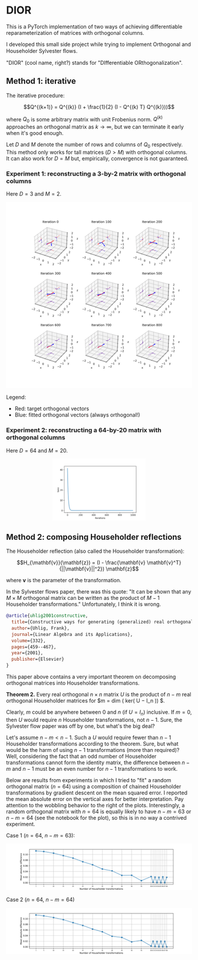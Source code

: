 # DIOR

This is a PyTorch implementation of two ways of achieving differentiable reparameterization of matrices with orthogonal columns.

I developed this small side project while trying to implement Orthogonal and Householder Sylvester ﬂows.

"DIOR" (cool name, right?) stands for "DIfferentiable ORthogonalization".

## Method 1: iterative

The iterative procedure:

$$Q^{(k+1)} = Q^{(k)} (I + \frac{1}{2} (I - Q^{(k) T} Q^{(k)}))$$

where $Q_0$ is some arbitrary matrix with unit Frobenius norm. $Q^{(k)}$ approaches an orthogonal matrix as $k \rightarrow \infty$, but we can terminate it early when it's good enough.

Let $D$ and $M$ denote the number of rows and columns of $Q_0$ respectively. This method only works for tall matrices ($D>M$) with orthogonal columns. It can also work for $D=M$ but, empirically, convergence is not guaranteed.

### Experiment 1: reconstructing a 3-by-2 matrix with orthogonal columns

Here $D=3$ and $M=2$.

<img src="orthogonal/3d_learning_process.png">

Legend:
- Red: target orthogonal vectors
- Blue: fitted orthogonal vectors (always orthogonal!)

### Experiment 2: reconstructing a 64-by-20 matrix with orthogonal columns

Here $D=64$ and $M=20$.

<center><img src="orthogonal/64d_learning_process.png" width=50%></center>

## Method 2: composing Householder reflections

The Householder reflection (also called the Householder transformation):

$$H_{\mathbf{v}}(\mathbf{z}) = (I - \frac{\mathbf{v} \mathbf{v}^T}{||\mathbf{v}||^2}) \mathbf{z}$$

where $\mathbf{v}$ is the parameter of the transformation.

In the Sylvester flows paper, there was this quote: "It can be shown that any $M \times M$ orthogonal matrix can be written as the product of $M-1$ Householder transformations." Unfortunately, I think it is wrong. 

```bibtex
@article{uhlig2001constructive,
  title={Constructive ways for generating (generalized) real orthogonal matrices as products of (generalized) symmetries},
  author={Uhlig, Frank},
  journal={Linear Algebra and its Applications},
  volume={332},
  pages={459--467},
  year={2001},
  publisher={Elsevier}
}
```

This paper above contains a very important theorem on decomposing orthogonal matrices into Householder transformations. 

**Theorem 2.** Every real orthogonal $n \times n$ matrix $U$ is the product of $n − m$ real orthogonal Householder matrices for $m = dim ( ker( U − I_n )) $.

Clearly, $m$ could be anywhere between $0$ and $n$ (if $U = I_n$) inclusive. If $m=0$, then $U$ would require $n$ Householder transformations, not $n-1$. Sure, the Sylvester flow paper was off by one, but what's the big deal? 

Let's assume $n-m < n -1$. Such a $U$ would require fewer than $n-1$ Householder transformations according to the theorem. Sure, but what would be the harm of using $n-1$ transformations (more than required)? Well, considering the fact that an odd number of Householder transformations cannot form the identity matrix, the difference between $n-m$ and $n-1$ must be an even number for $n-1$ transformations to work. 

Below are results from experiments in which I tried to "fit" a random orthogonal matrix ($n=64$) using a composition of chained Householder transformations by gradient descent on the mean squared error. I reported the mean absolute error on the vertical axes for better interpretation. Pay attention to the wobbling behavior to the right of the plots. Interestingly, a random orthogonal matrix with $n=64$ is equally likely to have $n-m=63$ or $n-m=64$ (see the notebook for the plot), so this is in no way a contrived experiment. 

Case 1 ($n=64$, $n-m=63$):

<img src="householder/num_householders_vs_recon_perf_63.png">

Case 2 ($n=64$, $n-m=64$)

<img src="householder/num_householders_vs_recon_perf_64.png">

